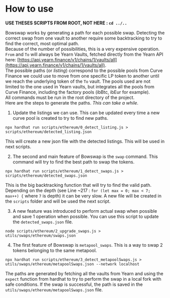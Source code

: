 # How to use
**USE THESES SCRIPTS FROM ROOT, NOT HERE : `cd ../..`**

Bowswap works by generating a path for each possible swap. Detecting the correct swap from one vault to another require some backtracking to try to find the correct, most optimal path.   
Because of the number of possibilities, this is a very expensive operation.  
`From` and `To` will always be Yearn Vaults, fetched directly from the Yearn API here: [https://api.yearn.finance/v1/chains/1/vaults/all](https://api.yearn.finance/v1/chains/1/vaults/all).  
The possible paths (or *listing*) correspond to the possible pools from Curve Finance we could use to move from one specific LP token to another until we reach the underlying token of the `To` vault. The pools used are not limited to the one used in Yearn vaults, but integrates all the pools from Curve Finance, including the factory pools (ibBtc, ibEur for example).  
All commands must be run in the root directory of the project.  
Here are the steps to generate the paths. *This can take a while*.

1. Update the listings we can use. This can be updated every time a new curve pool is created to try to find new paths.
```
npx hardhat run scripts/ethereum/0_detect_listing.js > scripts/ethereum/detected_listing.json
```
This will create a new json file with the detected listings. This will be used in next scripts.

2. The second and main feature of Bowswap is the `swap` command. This command will try to find the best path to swap the tokens.
```
npx hardhat run scripts/ethereum/1_detect_swaps.js > scripts/ethereum/detected_swaps.json
```
This is the big backtracking function that will try to find the valid path. Depending on the depth (see Line ~217 : `for (let max = 0; max < 7; max++) {` where `7` is depth) it can be very slow. A new file will be created in the `scripts` folder and will be used the next script.

3. A new feature was introduced to perform actual swap when possible and save 1 operation when possible. You can use this script to update the `detected_swaps.json` file.
```
node scripts/ethereum/2_upgrade_swaps.js > utils/swaps/ethereum/swaps.json
```

4. The first feature of Bowswap is `metapool_swaps`. This is a way to swap 2 tokens belonging to the same metapool.
```
npx hardhat run scripts/ethereum/3_detect_metapoolSwaps.js > utils/swaps/ethereum/metapoolSwaps.json --network localhost
```
The paths are generated by fetching all the vaults from Yearn and using the `expect` function from hardhat to try to perform the swap in a local fork with safe conditions. If the swap is successful, the path is saved in the `utils/swaps/ethereum/metapoolSwaps.json` file.
